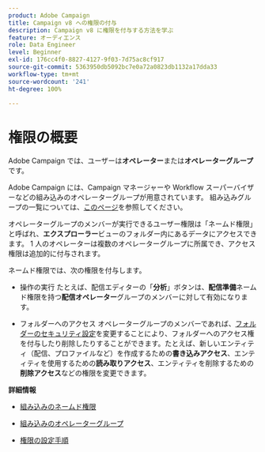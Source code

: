 ```yaml
---
product: Adobe Campaign
title: Campaign v8 への権限の付与
description: Campaign v8 に権限を付与する方法を学ぶ
feature: オーディエンス
role: Data Engineer
level: Beginner
exl-id: 176cc4f0-8827-4127-9f03-7d75ac8cf917
source-git-commit: 5363950db5092bc7e0a72a0823db1132a17dda33
workflow-type: tm+mt
source-wordcount: '241'
ht-degree: 100%

---
```


# 権限の概要

Adobe Campaign では、ユーザーは&#x200B;**オペレーター**&#x200B;または&#x200B;**オペレーターグループ**&#x200B;です。

Adobe Campaign には、Campaign マネージャーや Workflow スーパーバイザーなどの組み込みのオペレーターグループが用意されています。 組み込みグループの一覧については、[このページ](https://experienceleague.adobe.com/docs/campaign-classic/using/getting-started/permissions/access-management-groups.html?lang=ja#default-groups)を参照してください。

オペレーターグループのメンバーが実行できるユーザー権限は「ネームド権限」と呼ばれ、**エクスプローラー**&#x200B;ビューのフォルダー内にあるデータにアクセスできます。 1 人のオペレーターは複数のオペレーターグループに所属でき、アクセス権限は追加的に付与されます。

ネームド権限では、次の権限を付与します。

* 操作の実行
たとえば、配信エディターの「**分析**」ボタンは、**配信準備**&#x200B;ネームド権限を持つ&#x200B;**配信オペレーター**&#x200B;グループのメンバーに対して有効になります。

* フォルダーへのアクセス
オペレーターグループのメンバーであれば、[フォルダーのセキュリティ設定](https://experienceleague.adobe.com/docs/campaign-classic/using/getting-started/permissions/access-management-folders.html?lang=ja#permissions-on-a-folder)を変更することにより、フォルダーへのアクセス権を付与したり削除したりすることができます。たとえば、新しいエンティティ（配信、プロファイルなど）を作成するための&#x200B;**書き込みアクセス**、エンティティを使用するための&#x200B;**読み取りアクセス**、エンティティを削除するための&#x200B;**削除アクセス**&#x200B;などの権限を変更できます。

**詳細情報**

* [組み込みのネームド権限](https://experienceleague.adobe.com/docs/campaign-classic/using/getting-started/permissions/access-management-named-rights.html?lang=ja)

* [組み込みのオペレーターグループ](https://experienceleague.adobe.com/docs/campaign-classic/using/getting-started/permissions/access-management-groups.html?lang=en#default-groups)

* [権限の設定手順](https://experienceleague.adobe.com/docs/campaign-classic/using/getting-started/permissions/access-management.html?lang=ja)
